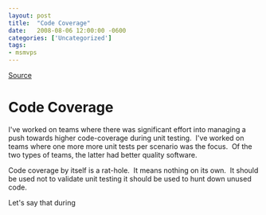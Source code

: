 ```yaml
---
layout: post
title:  "Code Coverage"
date:   2008-08-06 12:00:00 -0600
categories: ['Uncategorized']
tags:
- msmvps
---
```

[Source](http://blogs.msmvps.com/peterritchie/2008/08/07/code-coverage/ "Permalink to Code Coverage")

# Code Coverage

I've worked on teams where there was significant effort into managing a push towards higher code-coverage during unit testing.  I've worked on teams where one more more unit tests per scenario was the focus.  Of the two types of teams, the latter had better quality software.

Code coverage by itself is a rat-hole.  It means nothing on its own.  It should be used not to validate unit testing it should be used to hunt down unused code.

Let's say that during 

